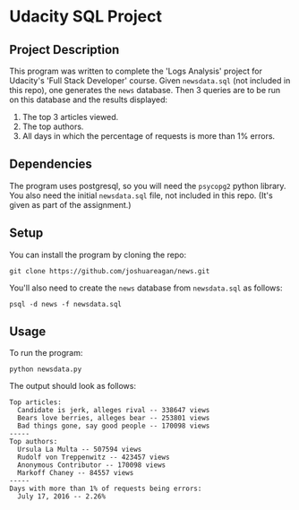 # Udacity SQL Project

## Project Description

This program was written to complete the 'Logs Analysis' project for 
Udacity's 'Full Stack Developer' course. Given `newsdata.sql` (not 
included in this repo), one generates the `news` database. Then 3
queries are to be run on this database and the results displayed:

1. The top 3 articles viewed.
1. The top authors.
1. All days in which the percentage of requests is more than 1% errors.

## Dependencies

The program uses postgresql, so you will need the `psycopg2` python 
library. You also need the initial `newsdata.sql` file, not included 
in this repo. (It's given as part of the assignment.)

## Setup

You can install the program by cloning the repo:

```
git clone https://github.com/joshuareagan/news.git
```

You'll also need to create the `news` database from `newsdata.sql` as
follows:

```
psql -d news -f newsdata.sql
```

## Usage

To run the program:

```
python newsdata.py
```

The output should look as follows:

```
Top articles:
  Candidate is jerk, alleges rival -- 338647 views
  Bears love berries, alleges bear -- 253801 views
  Bad things gone, say good people -- 170098 views
-----
Top authors:
  Ursula La Multa -- 507594 views
  Rudolf von Treppenwitz -- 423457 views
  Anonymous Contributor -- 170098 views
  Markoff Chaney -- 84557 views
-----
Days with more than 1% of requests being errors:
  July 17, 2016 -- 2.26%
```
